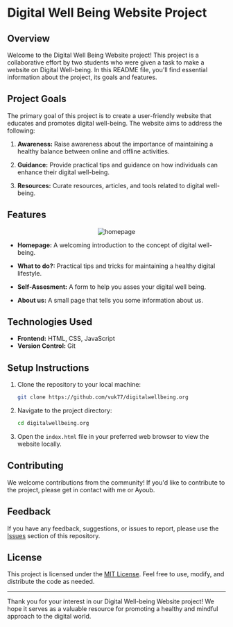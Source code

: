 # Digital Well Being Website Project

## Overview

Welcome to the Digital Well Being Website project! This project is a collaborative effort by two students who were given a task to make a website on Digital Well-being. In this README file, you'll find essential information about the project, its goals and features.

## Project Goals

The primary goal of this project is to create a user-friendly website that educates and promotes digital well-being. The website aims to address the following:

1. **Awareness:** Raise awareness about the importance of maintaining a healthy balance between online and offline activities.

2. **Guidance:** Provide practical tips and guidance on how individuals can enhance their digital well-being.

3. **Resources:** Curate resources, articles, and tools related to digital well-being.

## Features

<div align="center">
  <img alt="homepage" src="./Images/homepage.png" />
</div>

- **Homepage:** A welcoming introduction to the concept of digital well-being.

- **What to do?:** Practical tips and tricks for maintaining a healthy digital lifestyle.

- **Self-Assesment:** A form to help you asses your digital well being.

- **About us:** A small page that tells you some information about us.

## Technologies Used

- **Frontend:** HTML, CSS, JavaScript
- **Version Control:** Git

## Setup Instructions

1. Clone the repository to your local machine:

   ```bash
   git clone https://github.com/vuk77/digitalwellbeing.org
   ```

2. Navigate to the project directory:

   ```bash
   cd digitalwellbeing.org
   ```

3. Open the `index.html` file in your preferred web browser to view the website locally.

## Contributing

We welcome contributions from the community! If you'd like to contribute to the project, please get in contact with me or Ayoub.

## Feedback

If you have any feedback, suggestions, or issues to report, please use the [Issues](https://github.com/Vuk77/digitalwellbeing.org/issues) section of this repository.

## License

This project is licensed under the [MIT License](LICENSE). Feel free to use, modify, and distribute the code as needed.

---

Thank you for your interest in our Digital Well-being Website project! We hope it serves as a valuable resource for promoting a healthy and mindful approach to the digital world.
